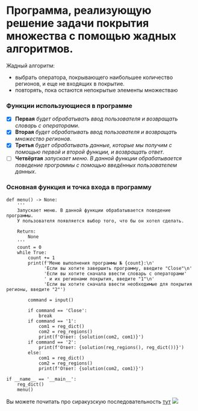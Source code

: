 # Программа, реализующую решение задачи покрытия множества с помощью жадных алгоритмов.
Жадный алгоритм:
* выбрать оператора, покрывающего наибольшее количество регионов, и еще не входящих в покрытие.
* повторять, пока остаются непокрытые элементы множестваю
### Функции использующиеся в программе
* [x] **Первая** _будет обрабатывать ввод пользователя и возвращать словарь с операторами_.
* [x] **Вторая** _будет обрабатывать ввод пользователя и возвращать множество регионов_.
* [x] **Третья** _будет обрабатывать данные, которые мы получим с помощью первой и второй функции, и возвращать ответ_.
* [ ] **Четвёртая** _запускает меню. В данной функции обрабатывается поведение программы с помощью введённых пользователем данных_. 

### Основная функция и точка входа в программу
```
def menu() -> None:
    '''
    Запускает меню. В данной функции обрабатывается поведение программы.
    У пользователя появляется выбор того, что бы он хотел сделать.

    Return:
        None
    '''
    count = 0
    while True:
        count += 1
        print(f'Меню выполнения программы № {count}:\n'
              'Если вы хотите завершить программу, введите "Close"\n'
              'Если вы хотите сначала ввести словарь с операторами'
              ' и их регионами покрытия, введите "1"\n'
              'Если вы хотите сначала ввести необходимые для покрытия регионы, введите "2"')

        command = input()

        if command == 'Close':
            break
        if command == '1':
            com1 = reg_dict()
            com2 = reg_regions()
            print(f'Ответ: {solution(com2, com1)}')
        if command == '2':
            print(f'Ответ: {solution(reg_regions(), reg_dict())}')
        else:
            com1 = reg_dict()
            com2 = reg_regions()
            print(f'Ответ: {solution(com2, com1)}')

if __name__ == '__main__':
    reg_dict()
    menu()
```
Вы можете почитать про сиракузскую последовательность [тут]([https://ru.wikipedia.org/wiki/Гипотеза_Коллатца](https://discopal.ispras.ru/img_auth.php/8/82/Greedy-covering.beam.pdf)https://discopal.ispras.ru/img_auth.php/8/82/Greedy-covering.beam.pdf)
![](http://images.myshared.ru/62/1347752/slide_16.jpg)
